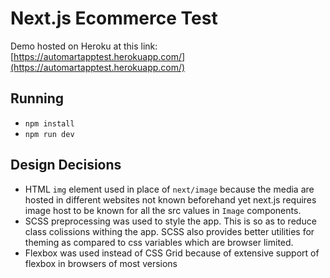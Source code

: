 
# Next.js Ecommerce Test

Demo hosted on Heroku at this link: [https://automartapptest.herokuapp.com/](https://automartapptest.herokuapp.com/)

## Running

- `npm install`
- `npm run dev`

## Design Decisions

- HTML `img` element used in place of `next/image` because the media are hosted in different websites not known beforehand yet next.js requires image host to be known for all the src values in `Image` components. 
- SCSS preprocessing was used to style the app. This is so as to reduce class colissions withing the app. SCSS also provides better utilities for theming as compared to css variables which are browser limited.
- Flexbox was used instead of CSS Grid because of extensive support of flexbox in browsers of most versions
